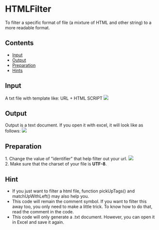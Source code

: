 # HTMLFilter
To filter a specific format of file (a mixture of HTML and other string) to a more readable format. 

<h2 id="keyquestion">Contents</h2>
<ul>
  <li><a href="#input">Input</a></li>
  <li><a href="#output">Output</a></li>
  <li><a href="#preparation">Preparation</a></li>
  <li><a href="#hint">Hints</a></li>
</ul>

<h2 id="input">Input</h2>
<p>A txt file with template like:  URL + HTML SCRIPT
  <img src="https://mb.api.cloud.nifty.com/2013-09-01/applications/JH0HWGCunFwimk6Q/publicFiles/textco.JPG"/>
</p>
<h2  id="output">Output</h2>
<p>Output is a text document. If you open it with excel, it will look like as follows:
  <img src="https://mb.api.cloud.nifty.com/2013-09-01/applications/JH0HWGCunFwimk6Q/publicFiles/output.JPG"/>
</p>
<h2 id="preparation">Preparation</h2>
<p>
1. Change the value of "identifier" that help filter out your url.
<img src="https://mb.api.cloud.nifty.com/2013-09-01/applications/JH0HWGCunFwimk6Q/publicFiles/code.JPG"/><br/>
2. Make sure that the charset of your file is <b>UTF-8</b>.
</p>
<h2 id="hint">Hint</h2>
<ul>
  <li>If you just want to filter a html file, function pickUpTags() and matchUpWithLeft() may also help you.</li>
  <li>This code will remain the comment symbol. If you want to filter this away too, you only need to make a little trick.
  To know how to do that, read the comment in the code.</li>
  <li>This code will only generate a .txt document. However, you can open it in Excel and save it again.</li>
</ul>
